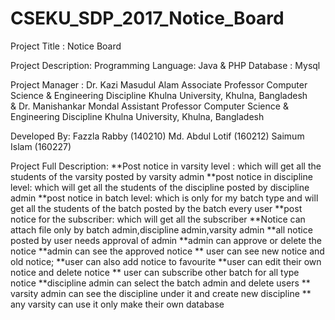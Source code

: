 # CSEKU_SDP_2017_Notice_Board
Project Title : Notice Board

Project Description:
	Programming Language:  Java & PHP
	Database            :  Mysql

Project Manager :  Dr. Kazi Masudul Alam
	                    Associate Professor
                    Computer Science & Engineering Discipline
	                    Khulna University, Khulna, Bangladesh 		    
				    &
		    Dr. Manishankar Mondal
		    Assistant Professor
		    Computer Science & Engineering Discipline
		    Khulna University, Khulna, Bangladesh


Developed By: 
		Fazzla Rabby (140210)
		Md. Abdul Lotif (160212) 
		Saimum Islam (160227)

Project Full Description:
**Post notice in varsity level :  which will get all the students of the varsity posted by varsity admin
**post notice in discipline level: which will get all the students of the discipline posted by discipline admin
**post notice in batch level: which is only for my batch type and  will get all the students of the batch posted by the batch every user
**post notice for the subscriber: which will get all the subscriber
**Notice can attach file only by batch admin,discipline admin,varsity admin
**all notice posted by user needs approval of admin
**admin can approve or delete the notice
**admin can see the approved notice
** user can see new notice and old notice;
**user can  also add notice to favourite
**user can edit their own notice and  delete notice
** user can subscribe other batch for all type notice
**discipline admin can select the batch admin and delete users
** varsity admin can see the discipline under it and create new discipline
** any varsity can use it only make their own database

